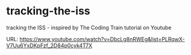 # tracking-the-iss
tracking the ISS - inspired by The Coding Train tutorial on Youtube

URL: https://www.youtube.com/watch?v=DbcLg8nRWEg&list=PLRqwX-V7Uu6YxDKpFzf_2D84p0cyk4T7X




